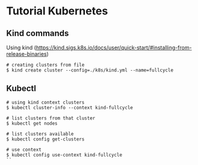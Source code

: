 # Tutorial Kubernetes

## Kind commands

Using kind (https://kind.sigs.k8s.io/docs/user/quick-start/#installing-from-release-binaries)

```shell
# creating clusters from file
$ kind create cluster --config=./k8s/kind.yml --name=fullcycle
```

## Kubectl

```shell
# using kind context clusters
$ kubectl cluster-info --context kind-fullcycle

# list clusters from that cluster
$ kubectl get nodes

# list clusters available
$ kubectl config get-clusters

# use context
$ kubectl config use-context kind-fullcycle
``